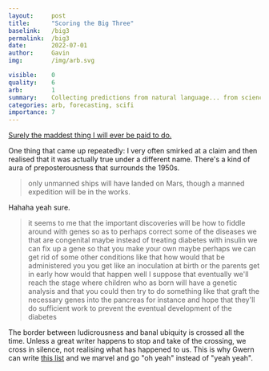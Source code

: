 ```yaml
---
layout:     post
title:      "Scoring the Big Three"
baselink:   /big3
permalink:  /big3
date:       2022-07-01  
author:     Gavin   
img:        /img/arb.svg

visible:    0
quality:    6
arb: 		1
summary:    Collecting predictions from natural language... from science fiction!
categories: arb, forecasting, scifi
importance: 7
---
```


<a href="https://www.cold-takes.com/the-track-record-of-futurists-seems-fine/">Surely the maddest thing I will ever be paid to do.</a>

One thing that came up repeatedly: I very often smirked at a claim and then realised that it was actually true under a different name. There's a kind of aura of preposterousness that surrounds the 1950s.

> only unmanned ships will have landed on Mars, though a manned expedition will be in the works. 

Hahaha yeah sure.

> it seems to me that the important discoveries will be how to fiddle around with genes so as to perhaps correct some of the diseases we that are congenital maybe instead of treating diabetes with insulin we can fix up a gene so that you make your own maybe perhaps we can get rid of some other conditions like that how would that be administered you you get like an inoculation at birth or the parents get in early how would that happen well I suppose that eventually we'll reach the stage where children who as born will have a genetic analysis and that you could then try to do something like that graft the necessary genes into the pancreas for instance and hope that they'll do sufficient work to prevent the eventual development of the diabetes

The border between ludicrousness and banal ubiquity is crossed all the time. Unless a great writer happens to stop and take of the crossing, we cross in silence, not realising what has happened to us. This is why Gwern can write [this list](https://www.gwern.net/Improvements) and we marvel and go "oh yeah" instead of "yeah yeah".

<br><br><br><br>